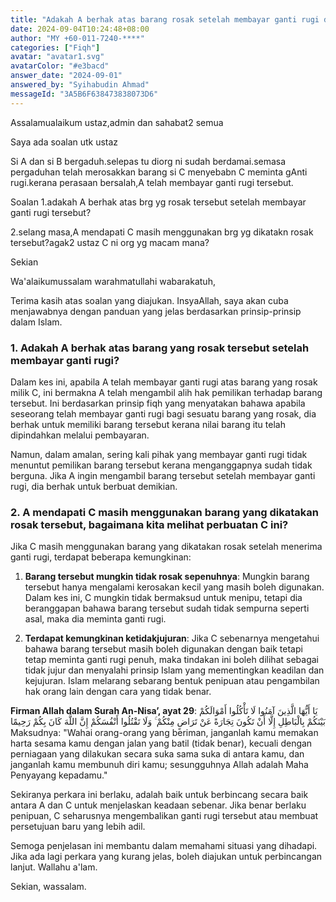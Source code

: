 ```yaml
---
title: "Adakah A berhak atas barang rosak setelah membayar ganti rugi dan apakah sikap C yang menggunakan barang itu selepas mendapat ganti rugi?"
date: 2024-09-04T10:24:48+08:00
author: "MY +60-011-7240-****"
categories: ["Fiqh"]
avatar: "avatar1.svg"
avatarColor: "#e3bacd"
answer_date: "2024-09-01"
answered_by: "Syihabudin Ahmad"
messageId: "3A5B6F638473838073D6"
---
```


Assalamualaikum ustaz,admin dan sahabat2 semua

Saya ada soalan utk ustaz

Si A dan si B bergaduh.selepas tu diorg ni sudah berdamai.semasa pergaduhan telah merosakkan barang si C menyebabn C meminta gAnti rugi.kerana perasaan bersalah,A telah membayar ganti rugi tersebut.

Soalan
1.adakah A berhak atas brg yg rosak tersebut setelah membayar ganti rugi tersebut?

2.selang masa,A mendapati C masih menggunakan brg yg dikatakn rosak tersebut?agak2 ustaz C ni org yg macam mana?

Sekian

<!--more-->

Wa'alaikumussalam warahmatullahi wabarakatuh,

Terima kasih atas soalan yang diajukan. InsyaAllah, saya akan cuba menjawabnya dengan panduan yang jelas berdasarkan prinsip-prinsip dalam Islam.

### 1. Adakah A berhak atas barang yang rosak tersebut setelah membayar ganti rugi?

Dalam kes ini, apabila A telah membayar ganti rugi atas barang yang rosak milik C, ini bermakna A telah mengambil alih hak pemilikan terhadap barang tersebut. Ini berdasarkan prinsip fiqh yang menyatakan bahawa apabila seseorang telah membayar ganti rugi bagi sesuatu barang yang rosak, dia berhak untuk memiliki barang tersebut kerana nilai barang itu telah dipindahkan melalui pembayaran.

Namun, dalam amalan, sering kali pihak yang membayar ganti rugi tidak menuntut pemilikan barang tersebut kerana menganggapnya sudah tidak berguna. Jika A ingin mengambil barang tersebut setelah membayar ganti rugi, dia berhak untuk berbuat demikian.

### 2. A mendapati C masih menggunakan barang yang dikatakan rosak tersebut, bagaimana kita melihat perbuatan C ini?

Jika C masih menggunakan barang yang dikatakan rosak setelah menerima ganti rugi, terdapat beberapa kemungkinan:

1. **Barang tersebut mungkin tidak rosak sepenuhnya**: Mungkin barang tersebut hanya mengalami kerosakan kecil yang masih boleh digunakan. Dalam kes ini, C mungkin tidak bermaksud untuk menipu, tetapi dia beranggapan bahawa barang tersebut sudah tidak sempurna seperti asal, maka dia meminta ganti rugi.

2. **Terdapat kemungkinan ketidakjujuran**: Jika C sebenarnya mengetahui bahawa barang tersebut masih boleh digunakan dengan baik tetapi tetap meminta ganti rugi penuh, maka tindakan ini boleh dilihat sebagai tidak jujur dan menyalahi prinsip Islam yang mementingkan keadilan dan kejujuran. Islam melarang sebarang bentuk penipuan atau pengambilan hak orang lain dengan cara yang tidak benar.

**Firman Allah dalam Surah An-Nisa’, ayat 29**:
يَا أَيُّهَا الَّذِينَ آمَنُوا لَا تَأْكُلُوا أَمْوَالَكُمْ بَيْنَكُمْ بِالْبَاطِلِ إِلَّا أَنْ تَكُونَ تِجَارَةً عَنْ تَرَاضٍ مِنْكُمْ ۚ وَلَا تَقْتُلُوا أَنْفُسَكُمْ إِنَّ اللَّهَ كَانَ بِكُمْ رَحِيمًا
Maksudnya: "Wahai orang-orang yang beriman, janganlah kamu memakan harta sesama kamu dengan jalan yang batil (tidak benar), kecuali dengan perniagaan yang dilakukan secara suka sama suka di antara kamu, dan janganlah kamu membunuh diri kamu; sesungguhnya Allah adalah Maha Penyayang kepadamu."

Sekiranya perkara ini berlaku, adalah baik untuk berbincang secara baik antara A dan C untuk menjelaskan keadaan sebenar. Jika benar berlaku penipuan, C seharusnya mengembalikan ganti rugi tersebut atau membuat persetujuan baru yang lebih adil.

Semoga penjelasan ini membantu dalam memahami situasi yang dihadapi. Jika ada lagi perkara yang kurang jelas, boleh diajukan untuk perbincangan lanjut. Wallahu a'lam.

Sekian, wassalam.
